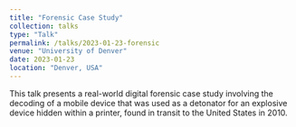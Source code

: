 ```yaml
---
title: "Forensic Case Study"
collection: talks
type: "Talk"
permalink: /talks/2023-01-23-forensic
venue: "University of Denver"
date: 2023-01-23
location: "Denver, USA"
---
```


This talk presents a real-world digital forensic case study involving the decoding of a mobile device that was used as a detonator for an explosive device hidden within a printer, found in transit to the United States in 2010. 
